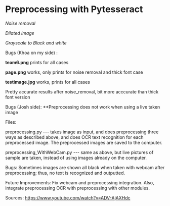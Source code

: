# Preprocessing with Pytesseract

*Noise removal*

*Dilated image*

*Grayscale to Black and white*


Bugs (Khoa on my side) :
 
**team6.png** prints for all cases

**page.png** works, only prints for noise removal and thick font case

**testimage.jpg** works, prints for all cases

Pretty accurate results after noise_removal, bit more acccurate than thick font version

Bugs (Josh side):
**Preprocessing does not work when using a live taken image

Files:

preprocessing.py --- takes image as input, and does preprocessing three ways as described above, and does OCR text recognition for each preprocessed image. The preprocessed images are saved to the computer.

preprocessing_WithWebCam.py --- same as above, but live pictures of sample are taken, instead of using images already on the computer.

Bugs:
Sometimes images are shown all black when taken with webcam after preprocessing; thus, no text is recognized and outputted.

Future Improvements:
Fix webcam and preprocessing integration. Also, integrate preprocessing OCR with preprocessing with other modules.

Sources:
https://www.youtube.com/watch?v=ADV-AjAXHdc


